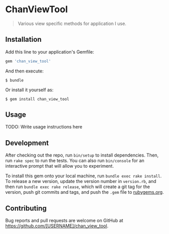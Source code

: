 # ChanViewTool

> Various view specific methods for application I use.

## Installation

Add this line to your application's Gemfile:

```ruby
gem 'chan_view_tool'
```

And then execute:

    $ bundle

Or install it yourself as:

    $ gem install chan_view_tool

## Usage

TODO: Write usage instructions here

## Development

After checking out the repo, run `bin/setup` to install dependencies. Then, run `rake spec` to run the tests. You can also run `bin/console` for an interactive prompt that will allow you to experiment.

To install this gem onto your local machine, run `bundle exec rake install`. To release a new version, update the version number in `version.rb`, and then run `bundle exec rake release`, which will create a git tag for the version, push git commits and tags, and push the `.gem` file to [rubygems.org](https://rubygems.org).

## Contributing

Bug reports and pull requests are welcome on GitHub at https://github.com/[USERNAME]/chan_view_tool.
